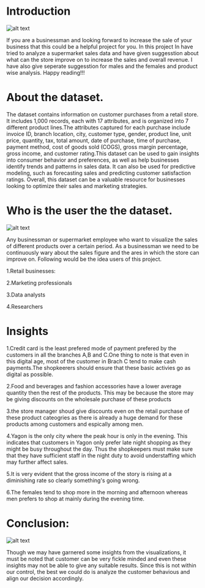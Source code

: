 # Introduction

![alt text](https://d.newsweek.com/en/full/1224967/grocery-store.jpg)

If you are a businessman and looking forward to increase the sale of your business that this could be a helpful project for you. In this project In have tried to analyze a supermarket sales data and have given suggesstion about what can the store improve on to increase the sales and overall revenue. I have also give seperate suggesstion for males and the females and product wise analysis. Happy reading!!!

# About the dataset.

The dataset contains information on customer purchases from a retail store. It includes 1,000 records, each with 17 attributes, and is organized into 7 different product lines.The attributes captured for each purchase include invoice ID, branch location, city, customer type, gender, product line, unit price, quantity, tax, total amount, date of purchase, time of purchase, payment method, cost of goods sold (COGS), gross margin percentage, gross income, and customer rating.This dataset can be used to gain insights into consumer behavior and preferences, as well as help businesses identify trends and patterns in sales data. It can also be used for predictive modeling, such as forecasting sales and predicting customer satisfaction ratings. Overall, this dataset can be a valuable resource for businesses looking to optimize their sales and marketing strategies.

# Who is the user the the dataset.

![alt text](https://loyalty360.org/getattachment/fd048990-ff3f-43e8-a15a-714d4d7e6b82/Are-Your-Customers-Happy-It-Depends-Who-You-Ask)

Any businessman or supermarket employee who want to visualize the sales of different products over a certain period. As a businessman we need to be continuously wary about the sales figure and the ares in which the store can improve on. Following would be the idea users of this project.

1.Retail businesses:

2.Marketing professionals

3.Data analysts

4.Researchers

# Insights

1.Credit card is the least prefered mode of payment prefered by the customers in all the branches A,B and C.One thing to note is that even in this digital age, most of the customer in Brach C tend to make cash payments.The shopkeerers should ensure that these basic activies go as digital as possible.

2.Food and beverages and fashion accessories have a lower average quantity then the rest of the products. This may be because the store may be giving discounts on the wholesale purchase of these products

3.the store manager shoud give discounts even on the retail purchase of these product cateogries as there is already a huge demand for these products among customers and espically among men.

4.Yagon is the only city where the peak hour is only in the evening. This indicates that customers in Yagon only prefer late night shopping as they might be busy throughout the day. Thus the shopkeepers must make sure that they have sufficient staff in the night duty to avoid understaffing which may further affect sales.

5.It is very evident that the gross income of the story is rising at a diminishing rate so clearly something's going wrong.

6.The females tend to shop more in the morning and afternoon whereas men prefers to shop at mainly during the evening time.

# Conclusion:

![alt text](https://static.independent.co.uk/s3fs-public/thumbnails/image/2016/01/11/17/15-light-bulb-rex.jpg?width=982&height=726&auto=webp&quality=75)

Though we may have garnered some insights from the visualizations, it must be noted that customer can be very fickle minded and even these insights may not be able to give any suitable results. Since this is not within our control, the best we could do is analyze the customer behavious and align our decision accordingly.
